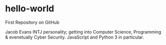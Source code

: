 # hello-world
First Repository on GitHub 

Jacob Evans INTJ personality; getting into Computer Science, Programming & evenetually Cyber Security.
JavaScript and Python 3 in particular. 
